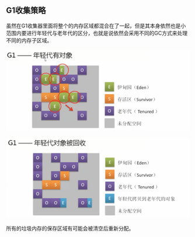 ## G1收集策略

虽然在G1收集器里面将整个的内存区域都混合在了一起，但是其本身依然也是小范围内要进行年轻代与老年代的区分，也就是说依然会采用不同的GC方式来处理不同的内存子区域。

![](/assets/3641517236221_.pic_hd.jpg)

![](/assets/3651517236284_.pic_hd.jpg)

所有的垃圾内存的保存区域有可能会被清空后重新分配。